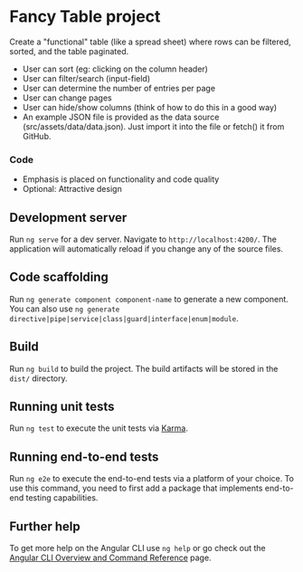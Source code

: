# Fancy Table project

Create a "functional" table (like a spread sheet) where rows can be filtered, sorted, and the table paginated.

- User can sort (eg: clicking on the column header)
- User can filter/search (input-field)
- User can determine the number of entries per page
- User can change pages
- User can hide/show columns (think of how to do this in a good way)
- An example JSON file is provided as the data source (src/assets/data/data.json). Just import it into the file or fetch() it from GitHub.

### Code
- Emphasis is placed on functionality and code quality
- Optional: Attractive design

## Development server

Run `ng serve` for a dev server. Navigate to `http://localhost:4200/`. The application will automatically reload if you change any of the source files.

## Code scaffolding

Run `ng generate component component-name` to generate a new component. You can also use `ng generate directive|pipe|service|class|guard|interface|enum|module`.

## Build

Run `ng build` to build the project. The build artifacts will be stored in the `dist/` directory.

## Running unit tests

Run `ng test` to execute the unit tests via [Karma](https://karma-runner.github.io).

## Running end-to-end tests

Run `ng e2e` to execute the end-to-end tests via a platform of your choice. To use this command, you need to first add a package that implements end-to-end testing capabilities.

## Further help

To get more help on the Angular CLI use `ng help` or go check out the [Angular CLI Overview and Command Reference](https://angular.io/cli) page.
